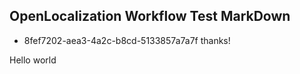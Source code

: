 ## OpenLocalization Workflow Test MarkDown
* 8fef7202-aea3-4a2c-b8cd-5133857a7a7f 
thanks!

Hello world